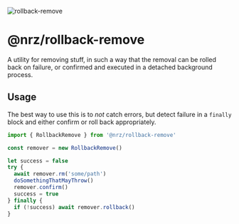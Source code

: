 ![rollback-remove](https://github.com/user-attachments/assets/a3c217d9-991c-4702-98f9-e14df13b03ec)

# @nrz/rollback-remove

A utility for removing stuff, in such a way that the removal can be
rolled back on failure, or confirmed and executed in a detached
background process.

## Usage

The best way to use this is to _not_ catch errors, but detect failure
in a `finally` block and either confirm or roll back appropriately.

```js
import { RollbackRemove } from '@nrz/rollback-remove'

const remover = new RollbackRemove()

let success = false
try {
  await remover.rm('some/path')
  doSomethingThatMayThrow()
  remover.confirm()
  success = true
} finally {
  if (!success) await remover.rollback()
}
```
